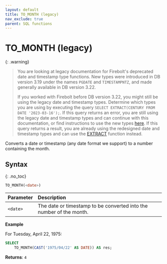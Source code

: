 ```yaml
---
layout: default
title: TO_MONTH (legacy)
nav_exclude: true
parent: SQL functions
---
```


# TO\_MONTH (legacy)

{: .warning}
  >You are looking at legacy documentation for Firebolt's deprecated date and timestamp type functions.
  >New types were introduced in DB version 3.19 under the names `PGDATE` and `TIMESTAMPNTZ`, and made generally available in DB version 3.22.
  >
  >If you worked with Firebolt before DB version 3.22, you might still be using the legacy date and timestamp types.
  >Determine which types you are using by executing the query `SELECT EXTRACT(CENTURY FROM DATE '2023-03-16');`.
  >If this query returns an error, you are still using the legacy date and timestamp types and can continue with this documentation, or find instructions to use the new types [here](../../release-notes/release-notes-archive.html#db-version-322).
  >If this query returns a result, you are already using the redesigned date and timestamp types and can use the [EXTRACT](./extract-new.md) function instead.

Converts a date or timestamp (any date format we support) to a number containing the month.

## Syntax
{: .no_toc}

```sql
TO_MONTH(<date>)
```

| Parameter | Description                                                         |
| :--------- | :------------------------------------------------------------------- |
| `<date>`  | The date or timestamp to be converted into the number of the month. |

**Example**

For Tuesday, April 22, 1975:

```sql
SELECT
	TO_MONTH(CAST('1975/04/22' AS DATE)) AS res;
```

**Returns**: `4`
